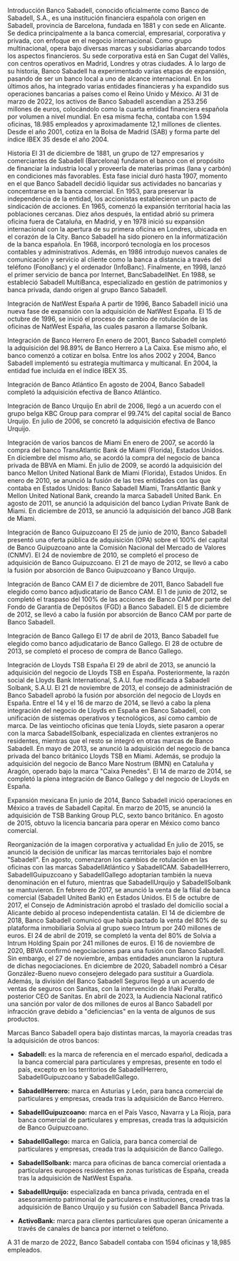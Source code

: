 Introducción
Banco Sabadell, conocido oficialmente como Banco de Sabadell, S.A., es una institución financiera española con origen en Sabadell, provincia de Barcelona, fundada en 1881 y con sede en Alicante. Se dedica principalmente a la banca comercial, empresarial, corporativa y privada, con enfoque en el negocio internacional. Como grupo multinacional, opera bajo diversas marcas y subsidiarias abarcando todos los aspectos financieros. Su sede corporativa está en San Cugat del Vallés, con centros operativos en Madrid, Londres y otras ciudades.
A lo largo de su historia, Banco Sabadell ha experimentado varias etapas de expansión, pasando de ser un banco local a uno de alcance internacional. En los últimos años, ha integrado varias entidades financieras y ha expandido sus operaciones bancarias a países como el Reino Unido y México.
Al 31 de marzo de 2022, los activos de Banco Sabadell ascendían a 253.256 millones de euros, colocándolo como la cuarta entidad financiera española por volumen a nivel mundial. En esa misma fecha, contaba con 1.594 oficinas, 18.985 empleados y aproximadamente 12,1 millones de clientes.
Desde el año 2001, cotiza en la Bolsa de Madrid (SAB) y forma parte del índice IBEX 35 desde el año 2004.

Historia
El 31 de diciembre de 1881, un grupo de 127 empresarios y comerciantes de Sabadell (Barcelona) fundaron el banco con el propósito de financiar la industria local y proveerla de materias primas (lana y carbón) en condiciones más favorables.
Esta fase inicial duró hasta 1907, momento en el que Banco Sabadell decidió liquidar sus actividades no bancarias y concentrarse en la banca comercial. En 1953, para preservar la independencia de la entidad, los accionistas establecieron un pacto de sindicación de acciones.
En 1965, comenzó la expansión territorial hacia las poblaciones cercanas. Diez años después, la entidad abrió su primera oficina fuera de Cataluña, en Madrid, y en 1978 inició su expansión internacional con la apertura de su primera oficina en Londres, ubicada en el corazón de la City.
Banco Sabadell ha sido pionero en la informatización de la banca española. En 1968, incorporó tecnología en los procesos contables y administrativos. Además, en 1986 introdujo nuevos canales de comunicación y servicio al cliente como la banca a distancia a través del teléfono (FonoBanc) y el ordenador (InfoBanc). Finalmente, en 1998, lanzó el primer servicio de banca por Internet, BancSabadellNet.
En 1988, se estableció Sabadell MultiBanca, especializado en gestión de patrimonios y banca privada, dando origen al grupo Banco Sabadell.

Integración de NatWest España
A partir de 1996, Banco Sabadell inició una nueva fase de expansión con la adquisición de NatWest España. El 15 de octubre de 1996, se inició el proceso de cambio de rotulación de las oficinas de NatWest España, las cuales pasaron a llamarse Solbank.

Integración de Banco Herrero
En enero de 2001, Banco Sabadell completó la adquisición del 98.89% de Banco Herrero a La Caixa. Ese mismo año, el banco comenzó a cotizar en bolsa.
Entre los años 2002 y 2004, Banco Sabadell implementó su estrategia multimarca y multicanal. En 2004, la entidad fue incluida en el índice IBEX 35.

Integración de Banco Atlántico
En agosto de 2004, Banco Sabadell completó la adquisición efectiva de Banco Atlántico.

Integración de Banco Urquijo
En abril de 2006, llegó a un acuerdo con el grupo belga KBC Group para comprar el 99.74% del capital social de Banco Urquijo. En julio de 2006, se concretó la adquisición efectiva de Banco Urquijo.

Integración de varios bancos de Miami
En enero de 2007, se acordó la compra del banco TransAtlantic Bank de Miami (Florida), Estados Unidos. En diciembre del mismo año, se acordó la compra del negocio de banca privada de BBVA en Miami.
En julio de 2009, se acordó la adquisición del banco Mellon United National Bank de Miami (Florida), Estados Unidos.
En enero de 2010, se anunció la fusión de las tres entidades con las que contaba en Estados Unidos: Banco Sabadell Miami, TransAtlantic Bank y Mellon United National Bank, creando la marca Sabadell United Bank. En agosto de 2011, se anunció la adquisición del banco Lydian Private Bank de Miami.
En diciembre de 2013, se anunció la adquisición del banco JGB Bank de Miami.

Integración de Banco Guipuzcoano
El 25 de junio de 2010, Banco Sabadell presentó una oferta pública de adquisición (OPA) sobre el 100% del capital de Banco Guipuzcoano ante la Comisión Nacional del Mercado de Valores (CNMV). El 24 de noviembre de 2010, se completó el proceso de adquisición de Banco Guipuzcoano.
El 21 de mayo de 2012, se llevó a cabo la fusión por absorción de Banco Guipuzcoano y Banco Urquijo.

Integración de Banco CAM
El 7 de diciembre de 2011, Banco Sabadell fue elegido como banco adjudicatario de Banco CAM.
El 1 de junio de 2012, se completó el traspaso del 100% de las acciones de Banco CAM por parte del Fondo de Garantía de Depósitos (FGD) a Banco Sabadell.
El 5 de diciembre de 2012, se llevó a cabo la fusión por absorción de Banco CAM por parte de Banco Sabadell.

Integración de Banco Gallego
El 17 de abril de 2013, Banco Sabadell fue elegido como banco adjudicatario de Banco Gallego. El 28 de octubre de 2013, se completó el proceso de compra de Banco Gallego.

Integración de Lloyds TSB España
El 29 de abril de 2013, se anunció la adquisición del negocio de Lloyds TSB en España. Posteriormente, la razón social de Lloyds Bank International, S.A.U. fue modificada a Sabadell Solbank, S.A.U. El 21 de noviembre de 2013, el consejo de administración de Banco Sabadell aprobó la fusión por absorción del negocio de Lloyds en España. Entre el 14 y el 16 de marzo de 2014, se llevó a cabo la plena integración del negocio de Lloyds en España en Banco Sabadell, con unificación de sistemas operativos y tecnológicos, así como cambio de marca. De las veintiocho oficinas que tenía Lloyds, siete pasaron a operar con la marca SabadellSolbank, especializada en clientes extranjeros no residentes, mientras que el resto se integró en otras marcas de Banco Sabadell.
En mayo de 2013, se anunció la adquisición del negocio de banca privada del banco británico Lloyds TSB en Miami. Además, se produjo la adquisición del negocio de Banco Mare Nostrum (BMN) en Cataluña y Aragón, operado bajo la marca "Caixa Penedès".
El 14 de marzo de 2014, se completó la plena integración de Banco Gallego y del negocio de Lloyds en España.

Expansión mexicana
En junio de 2014, Banco Sabadell inició operaciones en México a través de Sabadell Capital. En marzo de 2015, se anunció la adquisición de TSB Banking Group PLC, sexto banco británico. En agosto de 2015, obtuvo la licencia bancaria para operar en México como banco comercial.

Reorganización de la imagen corporativa y actualidad
En julio de 2015, se anunció la decisión de unificar las marcas territoriales bajo el nombre "Sabadell". En agosto, comenzaron los cambios de rotulación en las oficinas con las marcas SabadellAtlántico y SabadellCAM. SabadellHerrero, SabadellGuipuzcoano y SabadellGallego adoptarían también la nueva denominación en el futuro, mientras que SabadellUrquijo y SabadellSolbank se mantuvieron.
En febrero de 2017, se anunció la venta de la filial de banca comercial (Sabadell United Bank) en Estados Unidos.
El 5 de octubre de 2017, el Consejo de Administración aprobó el traslado del domicilio social a Alicante debido al proceso independentista catalán.
El 14 de diciembre de 2018, Banco Sabadell comunicó que había pactado la venta del 80% de su plataforma inmobiliaria Solvia al grupo sueco Intrum por 240 millones de euros. El 24 de abril de 2019, se completó la venta del 80% de Solvia a Intrum Holding Spain por 241 millones de euros.
El 16 de noviembre de 2020, BBVA confirmó negociaciones para una fusión con Banco Sabadell. Sin embargo, el 27 de noviembre, ambas entidades anunciaron la ruptura de dichas negociaciones.
En diciembre de 2020, Sabadell nombró a César González-Bueno nuevo consejero delegado para sustituir a Guardiola. Además, la división del Banco Sabadell Seguros llegó a un acuerdo de ventas de seguros con Sanitas, con la intervención de Iñaki Peralta, posterior CEO de Sanitas.
En abril de 2023, la Audiencia Nacional ratificó una sanción por valor de dos millones de euros al Banco Sabadell por infracción grave debido a "deficiencias" en la venta de algunos de sus productos.

Marcas
Banco Sabadell opera bajo distintas marcas, la mayoría creadas tras la adquisición de otros bancos:
- **Sabadell:** es la marca de referencia en el mercado español, dedicada a la banca comercial para particulares y empresas, presente en todo el país, excepto en los territorios de SabadellHerrero, SabadellGuipuzcoano y SabadellGallego.

- **SabadellHerrero:** marca en Asturias y León, para banca comercial de particulares y empresas, creada tras la adquisición de Banco Herrero.

- **SabadellGuipuzcoano:** marca en el País Vasco, Navarra y La Rioja, para banca comercial de particulares y empresas, creada tras la adquisición de Banco Guipuzcoano.

- **SabadellGallego:** marca en Galicia, para banca comercial de particulares y empresas, creada tras la adquisición de Banco Gallego.

- **SabadellSolbank:** marca para oficinas de banca comercial orientada a particulares europeos residentes en zonas turísticas de España, creada tras la adquisición de NatWest España.

- **SabadellUrquijo:** especializada en banca privada, centrada en el asesoramiento patrimonial de particulares e instituciones, creada tras la adquisición de Banco Urquijo y su fusión con Sabadell Banca Privada.

- **ActivoBank:** marca para clientes particulares que operan únicamente a través de canales de banca por internet o teléfono.

A 31 de marzo de 2022, Banco Sabadell contaba con 1594 oficinas y 18,985 empleados.
